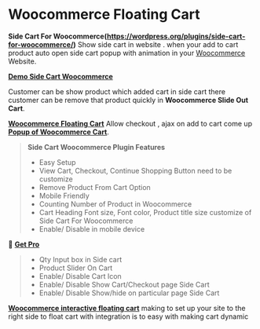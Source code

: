 <h1>Woocommerce Floating Cart</h1>


**Side Cart For Woocommerce(https://wordpress.org/plugins/side-cart-for-woocommerce/)** Show side cart in website . when your add to cart product auto open side cart popup with animation in your [Woocommerce](https://en.wikipedia.org/wiki/WooCommerce) Website.

**[Demo Side Cart Woocommerce](http://oceanwebguru.com/shop/)**

Customer can be show product which added cart in side cart there customer can be remove that product quickly in **Woocommerce Slide Out Cart**.




**[Woocommerce Floating Cart](https://wordpress.org/plugins/side-cart-for-woocommerce/)** Allow checkout , ajax on add to cart come up **[Popup of Woocommerce Cart](https://wordpress.org/plugins/side-cart-for-woocommerce/)**.

> **Side Cart Woocommerce Plugin Features**
>
> * Easy Setup
> * View Cart, Checkout, Continue Shopping Button need to be customize
> * Remove Product From Cart Option
> * Mobile Friendly
> * Counting Number of Product in Woocommerce
> * Cart Heading Font size, Font color, Product title size customize of Side Cart For Woocommerce
> * Enable/ Disable in mobile device

&#128312; **[Get Pro](https://www.xeeshop.com/product/side-cart-woocommerce/)**

> * Qty Input box in Side cart
> * Product Slider On Cart
> * Enable/ Disable Cart Icon 
> * Enable/ Disable Show Cart/Checkout page Side Cart
> * Enable/ Disable Show/hide on particular page Side Cart

**[Woocommerce interactive floating cart](https://wordpress.org/plugins/side-cart-for-woocommerce/)** making to set up your site to the right side to float cart with integration is to easy with making cart dynamic
